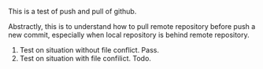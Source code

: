 This is a test of push and pull of github.

Abstractly, this is to understand how to pull remote repository before push a new commit, especially when local repository is behind remote repository.

1. Test on situation without file conflict. Pass.
2. Test on situation with file confilict. Todo.
